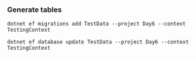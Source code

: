 ### Generate tables

```
dotnet ef migrations add TestData --project Day6 --context TestingContext

dotnet ef database update TestData --project Day6 --context TestingContext
```
